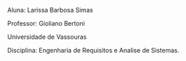 Aluna: Larissa Barbosa Simas

Professor: Gioliano Bertoni 

Universidade de Vassouras

Disciplina: Engenharia de Requisitos e Analise de Sistemas.
